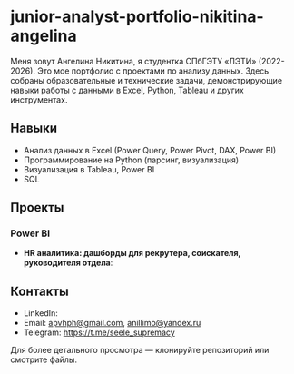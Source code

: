# junior-analyst-portfolio-nikitina-angelina

Меня зовут Ангелина Никитина, я студентка СПбГЭТУ «ЛЭТИ» (2022-2026). Это мое портфолио с проектами по анализу данных. Здесь собраны образовательные и технические задачи, демонстрирующие навыки работы с данными в Excel, Python, Tableau и других инструментах.

## Навыки
- Анализ данных в Excel (Power Query, Power Pivot, DAX, Power BI)
- Программирование на Python (парсинг, визуализация)
- Визуализация в Tableau, Power BI
- SQL

## Проекты

### Power BI
- **HR аналитика: дашборды для рекрутера, соискателя, руководителя отдела**: 



## Контакты
- LinkedIn: 
- Email: apvhph@gmail.com, anillimo@yandex.ru
- Telegram: https://t.me/seele_supremacy

Для более детального просмотра — клонируйте репозиторий или смотрите файлы.
